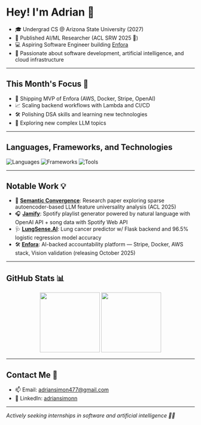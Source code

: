 # Hey! I'm Adrian 👋

- 🎓 Undergrad CS @ Arizona State University (2027)
- 🧠 Published AI/ML Researcher (ACL SRW 2025 🎉)
- 💻 Aspiring Software Engineer building [Enfora](https://enfora.app)
- 🧪 Passionate about software development, artificial intelligence, and cloud infrastructure

---

## This Month's Focus 📌

- 🚀 Shipping MVP of Enfora (AWS, Docker, Stripe, OpenAI)
- 📈 Scaling backend workflows with Lambda and CI/CD
- 🛠️ Polishing DSA skills and learning new technologies
- 🧬 Exploring new complex LLM topics

---

## Languages, Frameworks, and Technologies

<img src="https://skillicons.dev/icons?i=python,java,cpp,js,html,css,mysql,bash" alt="Languages"/>

<img src="https://skillicons.dev/icons?i=react,flask,pytorch,tensorflow,sklearn,heroku" alt="Frameworks"/>

<img src="https://skillicons.dev/icons?i=aws,docker,github,vscode,postman" alt="Tools"/>

---

## Notable Work 💡

- 🧠 [**Semantic Convergence**](https://www.arxiv.org/pdf/2507.22918): Research paper exploring sparse autoencoder-based LLM feature universality analysis (ACL 2025)
- 🎧 [**Jamify**](https://github.com/adriansimonn/Jamify): Spotify playlist generator powered by natural language with OpenAI API + song data with Spotify Web API
- 🩺 [**LungSense.AI**](https://github.com/adriansimonn/LungSenseAI): Lung cancer predictor w/ Flask backend and 96.5% logistic regression model accuracy
- 🛠 [**Enfora**](https://enfora.app): AI-backed accountability platform — Stripe, Docker, AWS stack, Vision validation (releasing October 2025)

---

## GitHub Stats 📊

<p align="center">
  <img src="https://github-readme-stats.vercel.app/api?username=adriansimonn&show_icons=true&theme=radical" height="160"/>
  <img src="https://github-readme-stats.vercel.app/api/top-langs/?username=adriansimonn&layout=compact&theme=radical" height="160"/>
</p>

---

## Contact Me 📲

- 📫 Email: [adriansimon477@gmail.com](mailto:adriansimon477@gmail.com)  
- 🔗 LinkedIn: [adriansimonn](https://www.linkedin.com/in/adriansimonn/)  

---

_Actively seeking internships in software and artificial intelligence 🧠🚀_
